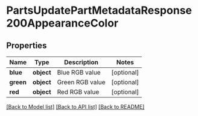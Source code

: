 # PartsUpdatePartMetadataResponse200AppearanceColor

## Properties
Name | Type | Description | Notes
------------ | ------------- | ------------- | -------------
**blue** | **object** | Blue RGB value | [optional] 
**green** | **object** | Green RGB value | [optional] 
**red** | **object** | Red RGB value | [optional] 

[[Back to Model list]](../README.md#documentation-for-models) [[Back to API list]](../README.md#documentation-for-api-endpoints) [[Back to README]](../README.md)


